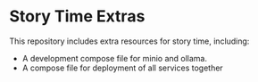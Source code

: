 # Story Time Extras

This repository includes extra resources for story time, including:

- A development compose file for minio and ollama.
- A compose file for deployment of all services together
